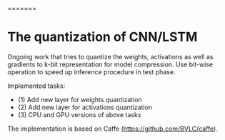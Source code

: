 =======
# The quantization of CNN/LSTM
Ongoing work that tries to quantize the weights, activations as well as gradients to k-bit representation for model compression. Use bit-wise operation to speed up inference procedure in test phase. 

Implemented tasks:
- (1) Add new layer for weights quantization
- (2) Add new layer for activations quantization
- (3) CPU and GPU versions of above tasks

The implementation is based on Caffe (https://github.com/BVLC/caffe).
